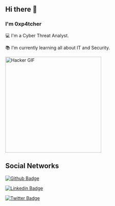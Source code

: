 <!--
**0xp4tcher/0xp4tcher** is a ✨ _special_ ✨ repository because its `README.md` (this file) appears on your GitHub profile.

Here are some ideas to get you started:

- 🔭 I’m currently working on ...
- 🌱 I’m currently learning ...
- 👯 I’m looking to collaborate on ...
- 🤔 I’m looking for help with ...
- 💬 Ask me about ...
- 📫 How to reach me: ...
- 😄 Pronouns: ...
- ⚡ Fun fact: ...
-->

## Hi there 👋

### I'm 0xp4tcher

:computer: I'm a Cyber Threat Analyst.

:books: I'm currently learning all about IT and Security.

<img src="https://media.giphy.com/media/l2SpLKaWuk8YjTw2c/giphy.gif" width="300" alt="Hacker GIF">

## Social Networks

[![Github Badge](https://img.shields.io/badge/-Github-000?style=flat-square&logo=Github&logoColor=white&link=https://github.com/0xp4tcher)](https://github.com/0xp4tcher)

[![Linkedin Badge](https://img.shields.io/badge/-LinkedIn-blue?style=flat-square&logo=Linkedin&logoColor=white&link=https://www.linkedin.com/in/sashwin-0xp4tcher/)](https://www.linkedin.com/in/sashwin-0xp4tcher/)

[![Twitter Badge](https://img.shields.io/badge/Twitter-1DA1F2?style=for-the-badge&logo=twitter&logoColor=white&link=https://x.com/0xp4tcher)](https://x.com/0xp4tcher)

